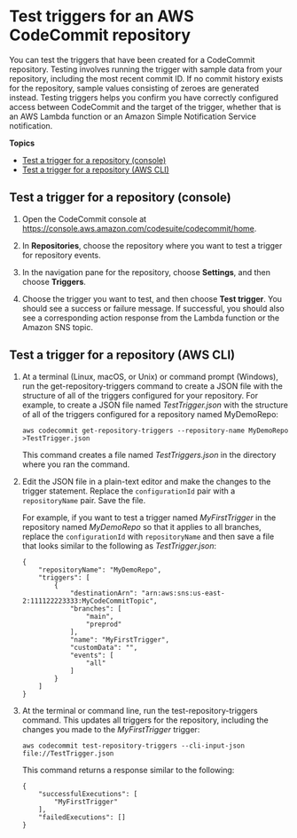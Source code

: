 # Test triggers for an AWS CodeCommit repository<a name="how-to-notify-test"></a>

You can test the triggers that have been created for a CodeCommit repository\. Testing involves running the trigger with sample data from your repository, including the most recent commit ID\. If no commit history exists for the repository, sample values consisting of zeroes are generated instead\. Testing triggers helps you confirm you have correctly configured access between CodeCommit and the target of the trigger, whether that is an AWS Lambda function or an Amazon Simple Notification Service notification\. 

**Topics**
+ [Test a trigger for a repository \(console\)](#how-to-notify-test-console)
+ [Test a trigger for a repository \(AWS CLI\)](#how-to-notify-test-cli)

## Test a trigger for a repository \(console\)<a name="how-to-notify-test-console"></a>

1. Open the CodeCommit console at [https://console\.aws\.amazon\.com/codesuite/codecommit/home](https://console.aws.amazon.com/codesuite/codecommit/home)\.

1. In **Repositories**, choose the repository where you want to test a trigger for repository events\.

1. In the navigation pane for the repository, choose **Settings**, and then choose **Triggers**\.

1. Choose the trigger you want to test, and then choose **Test trigger**\. You should see a success or failure message\. If successful, you should also see a corresponding action response from the Lambda function or the Amazon SNS topic\.

## Test a trigger for a repository \(AWS CLI\)<a name="how-to-notify-test-cli"></a>

1. At a terminal \(Linux, macOS, or Unix\) or command prompt \(Windows\), run the get\-repository\-triggers command to create a JSON file with the structure of all of the triggers configured for your repository\. For example, to create a JSON file named *TestTrigger\.json* with the structure of all of the triggers configured for a repository named MyDemoRepo:

   ```
   aws codecommit get-repository-triggers --repository-name MyDemoRepo >TestTrigger.json
   ```

   This command creates a file named *TestTriggers\.json* in the directory where you ran the command\.

1. Edit the JSON file in a plain\-text editor and make the changes to the trigger statement\. Replace the `configurationId` pair with a `repositoryName` pair\. Save the file\.

   For example, if you want to test a trigger named *MyFirstTrigger* in the repository named *MyDemoRepo* so that it applies to all branches, replace the `configurationId` with `repositoryName` and then save a file that looks similar to the following as *TestTrigger\.json*:

   ```
   {
       "repositoryName": "MyDemoRepo", 
       "triggers": [
           {
               "destinationArn": "arn:aws:sns:us-east-2:111122223333:MyCodeCommitTopic", 
               "branches": [
                   "main", 
                   "preprod"
               ], 
               "name": "MyFirstTrigger", 
               "customData": "", 
               "events": [
                   "all"
               ]
           }  
       ]
   }
   ```

1. At the terminal or command line, run the test\-repository\-triggers command\. This updates all triggers for the repository, including the changes you made to the *MyFirstTrigger* trigger:

   ```
   aws codecommit test-repository-triggers --cli-input-json file://TestTrigger.json
   ```

   This command returns a response similar to the following:

   ```
   {
       "successfulExecutions": [
           "MyFirstTrigger"
       ],
       "failedExecutions": []
   }
   ```